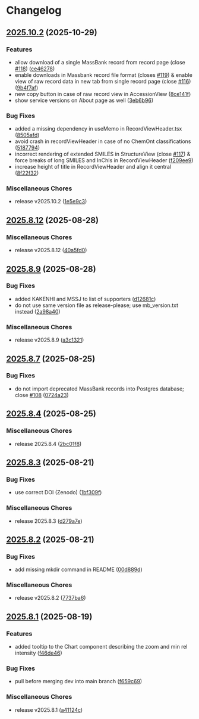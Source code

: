 # Changelog

## [2025.10.2](https://github.com/MassBank/MassBank3/compare/v2025.8.12...v2025.10.2) (2025-10-29)


### Features

* allow download of a single MassBank record from record page (close [#118](https://github.com/MassBank/MassBank3/issues/118)) ([ce46278](https://github.com/MassBank/MassBank3/commit/ce462785f8b640763541cba087619bba7dc2b0d3))
* enable downloads in Massbank record file format (closes [#119](https://github.com/MassBank/MassBank3/issues/119)) & enable view of raw record data in new tab from single record page (close [#116](https://github.com/MassBank/MassBank3/issues/116)) ([9b4f7af](https://github.com/MassBank/MassBank3/commit/9b4f7afe7f7b2a1d8e39a570a148c718d271cd63))
* new copy button in case of raw record view in AccessionView ([8ce141f](https://github.com/MassBank/MassBank3/commit/8ce141f45093d639f6e74eb8638d2b8fe6406af4))
* show service versions on About page as well ([3eb6b96](https://github.com/MassBank/MassBank3/commit/3eb6b966301c2b53cea653a7f066a9a8e1b66f89))


### Bug Fixes

* added a missing dependency in useMemo in RecordViewHeader.tsx ([8505afd](https://github.com/MassBank/MassBank3/commit/8505afdfbc175317a978e7aab8c43a8e3726bebf))
* avoid crash in recordViewHeader in case of no ChemOnt classifications ([5187794](https://github.com/MassBank/MassBank3/commit/5187794fde77a599cf541421ceeb31061c5f0680))
* incorrect rendering of extended SMILES in StructureView (close [#117](https://github.com/MassBank/MassBank3/issues/117)) & force breaks of long SMILES and InChIs in RecordViewHeader ([f209ee9](https://github.com/MassBank/MassBank3/commit/f209ee94dab4dcd7d25b63cbe3adf253557ba08e))
* increase height of title in RecordViewHeader and align it central ([8f22f32](https://github.com/MassBank/MassBank3/commit/8f22f327179e731df18109e2117afc46d8b91c12))


### Miscellaneous Chores

* release v2025.10.2 ([1e5e9c3](https://github.com/MassBank/MassBank3/commit/1e5e9c3a9fd6f03d91f45c2112b10ea7b48f55dd))

## [2025.8.12](https://github.com/MassBank/MassBank3/compare/v2025.8.11...v2025.8.12) (2025-08-28)


### Miscellaneous Chores

* release v2025.8.12 ([40a5fd0](https://github.com/MassBank/MassBank3/commit/40a5fd087a84fa89cd620d405e071d6c52542a95))

## [2025.8.9](https://github.com/MassBank/MassBank3/compare/v2025.8.8...v2025.8.9) (2025-08-28)


### Bug Fixes

* added KAKENHI and MSSJ to list of supporters ([d12681c](https://github.com/MassBank/MassBank3/commit/d12681c58a5861af5cc372e4e0520e37abb3260a))
* do not use same version file as release-please; use mb_version.txt instead ([2a98a40](https://github.com/MassBank/MassBank3/commit/2a98a40b8d4defbcfb498d1dd6d4eae70fe11e3d))


### Miscellaneous Chores

* release v2025.8.9 ([a3c1321](https://github.com/MassBank/MassBank3/commit/a3c1321d096859f0bb5986f68a457646162a01ee))

## [2025.8.7](https://github.com/MassBank/MassBank3/compare/v2025.8.6...v2025.8.7) (2025-08-25)


### Bug Fixes

* do not import deprecated MassBank records into Postgres database; close [#108](https://github.com/MassBank/MassBank3/issues/108) ([0724a23](https://github.com/MassBank/MassBank3/commit/0724a23cb19f56513119c655fc5a9c95f30deb45))

## [2025.8.4](https://github.com/MassBank/MassBank3/compare/v2025.8.3...v2025.8.4) (2025-08-25)


### Miscellaneous Chores

* release 2025.8.4 ([2bc01f8](https://github.com/MassBank/MassBank3/commit/2bc01f884930cd5c45da0c29157951a891e2a9f3))

## [2025.8.3](https://github.com/MassBank/MassBank3/compare/v2025.8.2...v2025.8.3) (2025-08-21)


### Bug Fixes

* use correct DOI (Zenodo) ([1bf309f](https://github.com/MassBank/MassBank3/commit/1bf309f39808e5b3c84c11bdf35dd52a87439783))


### Miscellaneous Chores

* release 2025.8.3 ([d279a7e](https://github.com/MassBank/MassBank3/commit/d279a7e48c71e68da28f31247823bc9ee61dfa65))

## [2025.8.2](https://github.com/MassBank/MassBank3/compare/v2025.8.1...v2025.8.2) (2025-08-21)


### Bug Fixes

* add missing mkdir  command in README ([00d889d](https://github.com/MassBank/MassBank3/commit/00d889d31e448e24a8890e3d5635fd5844d04d56))


### Miscellaneous Chores

* release v2025.8.2 ([7737ba6](https://github.com/MassBank/MassBank3/commit/7737ba6d4070bece7ea33632c47049491fca09c7))

## [2025.8.1](https://github.com/MassBank/MassBank3/compare/v2025.8.0...v2025.8.1) (2025-08-19)


### Features

* added tooltip to the Chart component describing the zoom and min rel intensity ([f46de46](https://github.com/MassBank/MassBank3/commit/f46de46e318f2bb2305a4575c10177c507bd4973))


### Bug Fixes

* pull before merging dev into main branch ([f659c69](https://github.com/MassBank/MassBank3/commit/f659c696495df6b87a58c4b32dfd5ea194263048))


### Miscellaneous Chores

* release v2025.8.1 ([a41124c](https://github.com/MassBank/MassBank3/commit/a41124cfee5ece233803631243395b58aeb7f23d))
